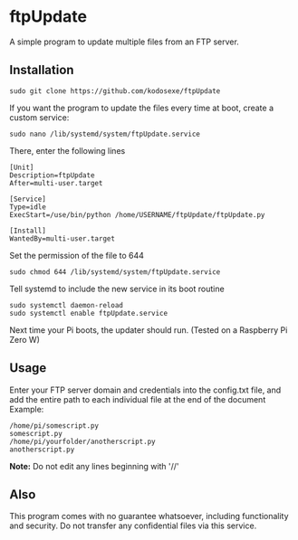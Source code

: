 ftpUpdate
=========
A simple program to update multiple files from an FTP server.

Installation
------------
	sudo git clone https://github.com/kodosexe/ftpUpdate

If you want the program to update the files every time at boot, create a custom service:

	sudo nano /lib/systemd/system/ftpUpdate.service

There, enter the following lines

	[Unit]
	Description=ftpUpdate
	After=multi-user.target
	
	[Service]
	Type=idle
	ExecStart=/use/bin/python /home/USERNAME/ftpUpdate/ftpUpdate.py
	
	[Install]
	WantedBy=multi-user.target

Set the permission of the file to 644

	sudo chmod 644 /lib/systemd/system/ftpUpdate.service

Tell systemd to include the new service in its boot routine

	sudo systemctl daemon-reload
	sudo systemctl enable ftpUpdate.service

Next time your Pi boots, the updater should run.
(Tested on a Raspberry Pi Zero W)

Usage
-----
Enter your FTP server domain and credentials into the config.txt file, and add the entire path to each individual file at the end of the document</br>
Example:

	/home/pi/somescript.py
	somescript.py
	/home/pi/yourfolder/anotherscript.py
	anotherscript.py

<b>Note:</b>
Do not edit any lines beginning with '//'

Also
----
This program comes with no guarantee whatsoever, including functionality and security.
Do not transfer any confidential files via this service.
